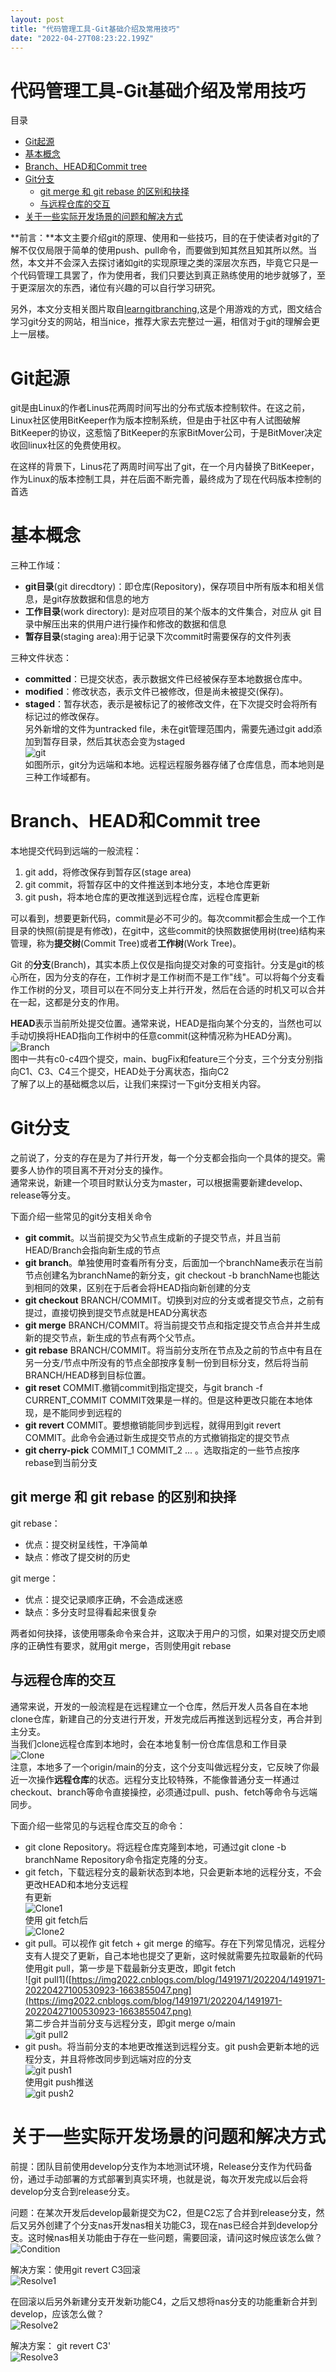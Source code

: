 ```yaml
---
layout: post
title: "代码管理工具-Git基础介绍及常用技巧"
date: "2022-04-27T08:23:22.199Z"
---
```

代码管理工具-Git基础介绍及常用技巧
===================

目录

*   [Git起源](#git起源)
*   [基本概念](#基本概念)
*   [Branch、HEAD和Commit tree](#branchhead和commit-tree)
*   [Git分支](#git分支)
    *   [git merge 和 git rebase 的区别和抉择](#git-merge-和-git-rebase-的区别和抉择)
    *   [与远程仓库的交互](#与远程仓库的交互)
*   [关于一些实际开发场景的问题和解决方式](#关于一些实际开发场景的问题和解决方式)

  
**前言：**本文主要介绍git的原理、使用和一些技巧，目的在于使读者对git的了解不仅仅局限于简单的使用push、pull命令，而要做到知其然且知其所以然。当然，本文并不会深入去探讨诸如git的实现原理之类的深层次东西，毕竟它只是一个代码管理工具罢了，作为使用者，我们只要达到真正熟练使用的地步就够了，至于更深层次的东西，诸位有兴趣的可以自行学习研究。

另外，本文分支相关图片取自[learngitbranching](https://learngitbranching.js.org/?locale=zh_CN),这是个用游戏的方式，图文结合学习git分支的网站，相当nice，推荐大家去完整过一遍，相信对于git的理解会更上一层楼。

Git起源
=====

git是由Linux的作者Linus花两周时间写出的分布式版本控制软件。在这之前，Linux社区使用BitKeeper作为版本控制系统，但是由于社区中有人试图破解BitKeeper的协议，这惹恼了BitKeeper的东家BitMover公司，于是BitMover决定收回linux社区的免费使用权。

在这样的背景下，Linus花了两周时间写出了git，在一个月内替换了BitKeeper，作为Linux的版本控制工具，并在后面不断完善，最终成为了现在代码版本控制的首选

基本概念
====

三种工作域：

*   **git目录**(git direcdtory)：即仓库(Repository)，保存项目中所有版本和相关信息，是git存放数据和信息的地方
*   **工作目录**(work directory): 是对应项目的某个版本的文件集合，对应从 git 目录中解压出来的供用户进行操作和修改的数据和信息
*   **暂存目录**(staging area):用于记录下次commit时需要保存的文件列表

三种文件状态：

*   **committed**：已提交状态，表示数据文件已经被保存至本地数据仓库中。
*   **modified**：修改状态，表示文件已被修改，但是尚未被提交(保存)。
*   **staged**：暂存状态，表示是被标记了的被修改文件，在下次提交时会将所有标记过的修改保存。  
    另外新增的文件为untracked file，未在git管理范围内，需要先通过git add添加到暂存目录，然后其状态会变为staged  
    ![git](https://img2022.cnblogs.com/blog/1491971/202204/1491971-20220427095537717-6505504.jpg)  
    如图所示，git分为远端和本地。远程远程服务器存储了仓库信息，而本地则是三种工作域都有。

Branch、HEAD和Commit tree
=======================

本地提交代码到远端的一般流程：

1.  git add，将修改保存到暂存区(stage area)
2.  git commit，将暂存区中的文件推送到本地分支，本地仓库更新
3.  git push，将本地仓库的更改推送到远程仓库，远程仓库更新

可以看到，想要更新代码，commit是必不可少的。每次commit都会生成一个工作目录的快照(前提是有修改)，在git中，这些commit的快照数据使用树(tree)结构来管理，称为**提交树**(Commit Tree)或者**工作树**(Work Tree)。

Git 的**分支**(Branch)，其实本质上仅仅是指向提交对象的可变指针。分支是git的核心所在，因为分支的存在，工作树才是工作树而不是工作"线"。可以将每个分支看作工作树的分叉，项目可以在不同分支上并行开发，然后在合适的时机又可以合并在一起，这都是分支的作用。

**HEAD**表示当前所处提交位置。通常来说，HEAD是指向某个分支的，当然也可以手动切换将HEAD指向工作树中的任意commit(这种情况称为HEAD分离)。  
![Branch](https://img2022.cnblogs.com/blog/1491971/202204/1491971-20220427095829095-325741830.png)  
图中一共有c0-c4四个提交，main、bugFix和feature三个分支，三个分支分别指向C1、C3、C4三个提交，HEAD处于分离状态，指向C2  
了解了以上的基础概念以后，让我们来探讨一下git分支相关内容。

Git分支
=====

之前说了，分支的存在是为了并行开发，每一个分支都会指向一个具体的提交。需要多人协作的项目离不开对分支的操作。  
通常来说，新建一个项目时默认分支为master，可以根据需要新建develop、release等分支。

下面介绍一些常见的git分支相关命令

*   **git commit**。以当前提交为父节点生成新的子提交节点，并且当前HEAD/Branch会指向新生成的节点
*   **git branch**。单独使用时查看所有分支，后面加一个branchName表示在当前节点创建名为branchName的新分支，git checkout -b branchName也能达到相同的效果，区别在于后者会将HEAD指向新创建的分支
*   **git checkout** BRANCH/COMMIT。切换到对应的分支或者提交节点，之前有提过，直接切换到提交节点就是HEAD分离状态
*   **git merge** BRANCH/COMMIT。将当前提交节点和指定提交节点合并并生成新的提交节点，新生成的节点有两个父节点。
*   **git rebase** BRANCH/COMMIT。将当前分支所在节点及之前的节点中有且在另一分支/节点中所没有的节点全部按序复制一份到目标分支，然后将当前BRANCH/HEAD移到目标位置。
*   **git reset** COMMIT.撤销commit到指定提交，与git branch -f CURRENT\_COMMIT COMMIT效果是一样的。但是这种更改只能在本地体现，是不能同步到远程的
*   **git revert** COMMIT。要想撤销能同步到远程，就得用到git revert COMMIT。此命令会通过新生成提交节点的方式撤销指定的提交节点
*   **git cherry-pick** COMMIT\_1 COMMIT\_2 ... 。选取指定的一些节点按序rebase到当前分支

git merge 和 git rebase 的区别和抉择
-----------------------------

git rebase：

*   优点：提交树呈线性，干净简单
*   缺点：修改了提交树的历史

git merge：

*   优点：提交记录顺序正确，不会造成迷惑
*   缺点：多分支时显得看起来很复杂

两者如何抉择，该使用哪条命令来合并，这取决于用户的习惯，如果对提交历史顺序的正确性有要求，就用git merge，否则使用git rebase

与远程仓库的交互
--------

通常来说，开发的一般流程是在远程建立一个仓库，然后开发人员各自在本地clone仓库，新建自己的分支进行开发，开发完成后再推送到远程分支，再合并到主分支。  
当我们clone远程仓库到本地时，会在本地复制一份仓库信息和工作目录  
![Clone](https://img2022.cnblogs.com/blog/1491971/202204/1491971-20220427100216770-1076250903.png)  
注意，本地多了一个origin/main的分支，这个分支叫做远程分支，它反映了你最近一次操作**远程仓库**的状态。远程分支比较特殊，不能像普通分支一样通过checkout、branch等命令直接操控，必须通过pull、push、fetch等命令与远端同步。

下面介绍一些常见的与远程仓库交互的命令：

*   git clone Repository。将远程仓库克隆到本地，可通过git clone -b branchName Repository命令指定克隆的分支。
*   git fetch，下载远程分支的最新状态到本地，只会更新本地的远程分支，不会更改HEAD和本地分支远程  
    有更新  
    ![Clone1](https://img2022.cnblogs.com/blog/1491971/202204/1491971-20220427100334243-2013834402.png)  
    使用 git fetch后  
    ![Clone2](https://img2022.cnblogs.com/blog/1491971/202204/1491971-20220427100432216-1163199745.png)
*   git pull。可以视作 git fetch + git merge 的缩写。存在下列常见情况，远程分支有人提交了更新，自己本地也提交了更新，这时候就需要先拉取最新的代码  
    使用git pull，第一步是下载最新分支更改，即git fetch  
    !\[git pull1\]([https://img2022.cnblogs.com/blog/1491971/202204/1491971-20220427100530923-1663855047.png](https://img2022.cnblogs.com/blog/1491971/202204/1491971-20220427100530923-1663855047.png)  
    第二步合并当前分支与远程分支，即git merge o/main  
    ![git pull2](https://img2022.cnblogs.com/blog/1491971/202204/1491971-20220427100546769-245268636.png)
*   git push。将当前分支的本地更改推送到远程分支。git push会更新本地的远程分支，并且将修改同步到远端对应的分支  
    ![git push1](https://img2022.cnblogs.com/blog/1491971/202204/1491971-20220427100628327-1772298150.png)  
    使用git push推送  
    ![git push2](https://img2022.cnblogs.com/blog/1491971/202204/1491971-20220427100650461-20755467.png)

关于一些实际开发场景的问题和解决方式
==================

前提：团队目前使用develop分支作为本地测试环境，Release分支作为代码备份，通过手动部署的方式部署到真实环境，也就是说，每次开发完成以后会将develop分支合到release分支。

问题：在某次开发后develop最新提交为C2，但是C2忘了合并到release分支，然后又另外创建了个分支nas开发nas相关功能C3，现在nas已经合并到develop分支。这时候nas相关功能由于存在一些问题，需要回滚，请问这时候应该怎么做？  
![Condition](https://img2022.cnblogs.com/blog/1491971/202204/1491971-20220427100833911-960465810.png)

解决方案：使用git revert C3回滚  
![Resolve1](https://img2022.cnblogs.com/blog/1491971/202204/1491971-20220427100848782-1071149007.png)

在回滚以后另外新建分支开发新功能C4，之后又想将nas分支的功能重新合并到develop，应该怎么做？  
![Resolve2](https://img2022.cnblogs.com/blog/1491971/202204/1491971-20220427100858526-428948925.png)

解决方案： git revert C3'  
![Resolve3](https://img2022.cnblogs.com/blog/1491971/202204/1491971-20220427100911295-443237279.png)